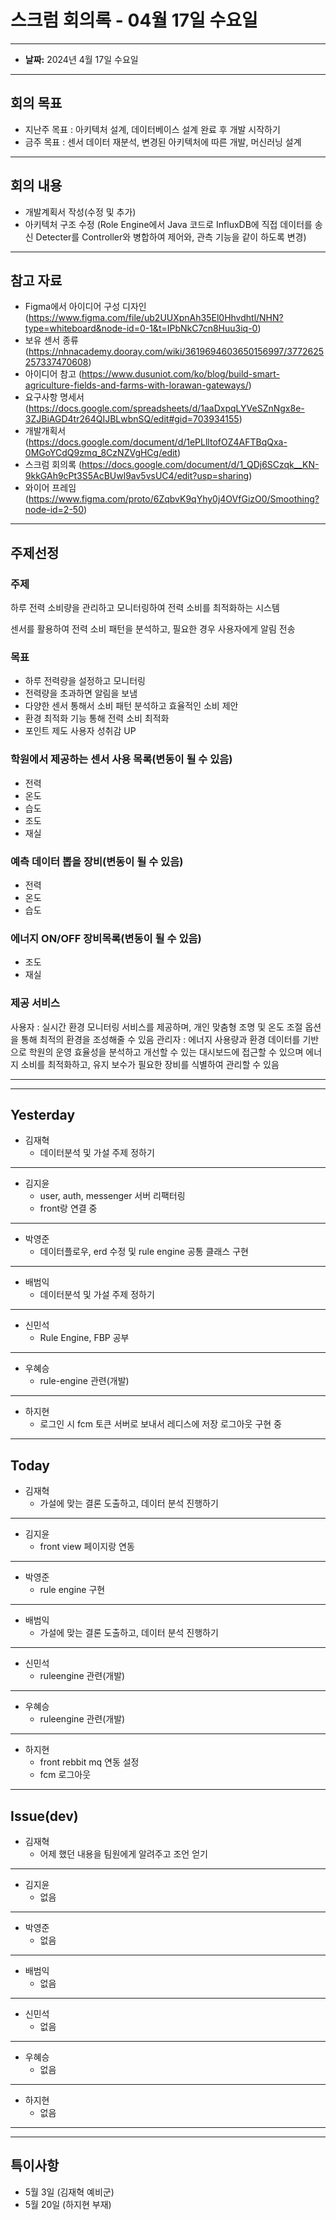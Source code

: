 # 스크럼 회의록 - 04월 17일 수요일

---

- **날짜:** 2024년 4월 17일 수요일

---

## 회의 목표

- 지난주 목표 : 아키텍처 설계, 데이터베이스 설계 완료 후 개발 시작하기
- 금주 목표 : 센서 데이터 재분석, 변경된 아키텍처에 따른 개발, 머신러닝 설계

---

## 회의 내용

- 개발계획서 작성(수정 및 추가)
- 아키텍처 구조 수정 (Role Engine에서 Java 코드로 InfluxDB에 직접 데이터를 송신
  Detecter를 Controller와 병합하여 제어와, 관측 기능을 같이 하도록 변경)

---

## 참고 자료

- Figma에서 아이디어 구성
  디자인 (https://www.figma.com/file/ub2UUXpnAh35El0Hhvdhtl/NHN?type=whiteboard&node-id=0-1&t=IPbNkC7cn8Huu3iq-0)
- 보유 센서 종류 (https://nhnacademy.dooray.com/wiki/3619694603650156997/3772625257337470608)
- 아이디어 참고 (https://www.dusuniot.com/ko/blog/build-smart-agriculture-fields-and-farms-with-lorawan-gateways/)
- 요구사항 명세서 (https://docs.google.com/spreadsheets/d/1aaDxpqLYVeSZnNgx8e-3ZJBiAGD4tr264QIJBLwbnSQ/edit#gid=703934155)
- 개발개획서 (https://docs.google.com/document/d/1ePLlltofOZ4AFTBqQxa-0MGoYCdQ9zmq_8CzNZVgHCg/edit)
- 스크럼 회의록 (https://docs.google.com/document/d/1_QDj6SCzqk__KN-9kkGAh9cPt3S5AcBUwl9av5vsUC4/edit?usp=sharing)
- 와이어 프레임 (https://www.figma.com/proto/6ZqbvK9qYhy0j4OVfGizO0/Smoothing?node-id=2-50)

---

## 주제선정

### 주제

하루 전력 소비량을 관리하고 모니터링하여 전력 소비를 최적화하는 시스템

센서를 활용하여 전력 소비 패턴을 분석하고, 필요한 경우 사용자에게 알림 전송

### 목표

- 하루 전력량을 설정하고 모니터링
- 전력량을 초과하면 알림을 보냄
- 다양한 센서 통해서 소비 패턴 분석하고 효율적인 소비 제안
- 환경 최적화 기능 통해 전력 소비 최적화
- 포인트 제도 사용자 성취감 UP

### 학원에서 제공하는 센서 사용 목록(변동이 될 수 있음)

- 전력
- 온도
- 습도
- 조도
- 재실

### 예측 데이터 뽑을 장비(변동이 될 수 있음)

- 전력
- 온도
- 습도

### 에너지 ON/OFF 장비목록(변동이 될 수 있음)

- 조도
- 재실

### 제공 서비스

사용자 : 실시간 환경 모니터링 서비스를 제공하며, 개인 맞춤형 조명 및 온도 조절 옵션을 통해 최적의 환경을 조성해줄 수 있음
관리자 : 에너지 사용량과 환경 데이터를 기반으로 학원의 운영 효율성을 분석하고 개선할 수 있는 대시보드에 접근할 수 있으며 에너지 소비를 최적화하고, 유지 보수가 필요한 장비를 식별하여 관리할 수 있음

---

---

## Yesterday

- 김재혁
    - 데이터분석 및 가설 주제 정하기

---

- 김지윤
  - user, auth, messenger 서버 리팩터링
  -  front랑 연결 중

--- 

- 박영준
  - 데이터플로우, erd 수정 및 rule engine 공통 클래스 구현

---

- 배범익
    - 데이터분석 및 가설 주제 정하기

---

- 신민석
    - Rule Engine, FBP 공부

---

- 우혜승
    - rule-engine 관련(개발)

---

- 하지현
  - 로그인 시 fcm 토큰 서버로 보내서 레디스에 저장
    로그아웃 구현 중

---

## Today

- 김재혁
    - 가설에 맞는 결론 도출하고, 데이터 분석 진행하기

---

- 김지윤
    - front view 페이지랑 연동

---

- 박영준
    - rule engine 구현

---

- 배범익
    - 가설에 맞는 결론 도출하고, 데이터 분석 진행하기

---

- 신민석
    - ruleengine 관련(개발)

---

- 우혜승
    - ruleengine 관련(개발)

---

- 하지현
    - front rebbit mq 연동 설정
    - fcm 로그아웃

---

## Issue(dev)

- 김재혁
    - 어제 했던 내용을 팀원에게 알려주고 조언 얻기

---

- 김지윤
    - 없음

---

- 박영준
    - 없음

---

- 배범익
    - 없음

---

- 신민석
    - 없음

---

- 우혜승
    - 없음

---

- 하지현
    - 없음

---


--- 

## 특이사항

- 5월 3일 (김재혁 예비군)
- 5월 20일 (하지현 부재)
